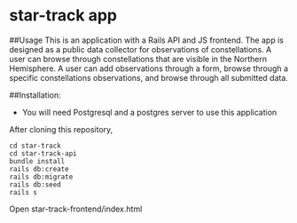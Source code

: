 # star-track app

##Usage
This is an application with a Rails API and JS frontend. 
The app is designed as a public data collector for observations of constellations.
A user can browse through constellations that are visible in the Northern Hemisphere.
A user can add observations through a form, browse through a specific constellations observations, and browse through all submitted data.

##Installation:

* You will need Postgresql and a postgres server to use this application

After cloning this repository,
```
cd star-track
cd star-track-api
bundle install
rails db:create
rails db:migrate
rails db:seed
rails s
```
Open star-track-frontend/index.html